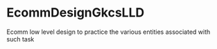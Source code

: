 # EcommDesignGkcsLLD
Ecomm low level design to practice the various entities associated with such task
